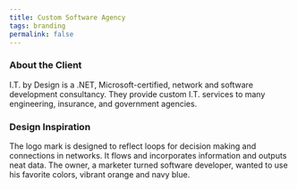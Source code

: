 ```yaml
---
title: Custom Software Agency
tags: branding
permalink: false
---
```


### About the Client

I.T. by Design is a .NET, Microsoft-certified, network and software development consultancy. They provide custom I.T. services to many engineering, insurance, and government agencies.

### Design Inspiration

The logo mark is designed to reflect loops for decision making and connections in networks. It flows and incorporates information and outputs neat data. The owner, a marketer turned software developer, wanted to use his favorite colors, vibrant orange and navy blue.

